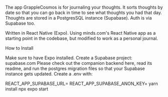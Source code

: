The app GrappleCosmos is for journaling your thoughts. It sorts thoughts by date so that you can go back in time to see what thoughts you had that day. Thoughts are stored in a PostgresSQL instance (Supabase). Auth is via Supabase too.

Written in React Native (Expo). Using minds.com's React Native app as a starting point in the codebase, but modified to work as a personal journal.

How to Install

Make sure to have Expo installed.
Create a Supabase project: supabase.com
Please check out the companion backend here, read its readme, and run the postgres migration files so that your Supabase instance gets updated.
Create a .env with:

REACT_APP_SUPABASE_URL=<SUPABASE URL>
REACT_APP_SUPABASE_ANON_KEY=<SUPABASE ANON KEY>
yarn install
npx expo start
